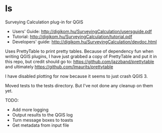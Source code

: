 ls
==

Surveying Calculation plug-in for QGIS

* Users' Guide: http://digikom.hu/SurveyingCalculation/usersguide.pdf
* Tutorial:  http://digikom.hu/SurveyingCalculation/tutorial.pdf
* Developers' guide: http://digikom.hu/SurveyingCalculation/devdoc.html

Uses PrettyTable to print pretty tables. Because of dependency fun when writing QGIS plugins,
I have just grabbed a copy of PrettyTable and put it in this repo, but credit should go to:
https://github.com/jazzband/prettytable and ultimately https://github.com/lmaurits/prettytable

I have disabled plotting for now because it seems to just crash QGIS 3.

Moved tests to the tests directory. But I've not done any cleanup on them yet.

TODO:
* Add more logging
* Output results to the QGIS log
* Turn message boxes to toasts
* Get metadata from input file
